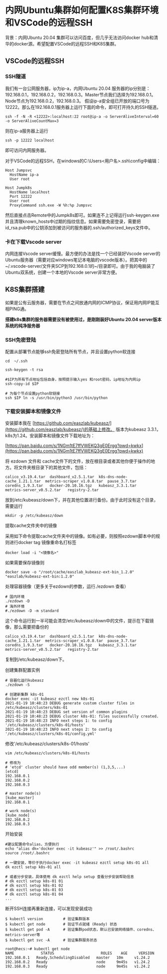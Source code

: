 # 内网Ubuntu集群如何配置K8S集群环境和VSCode的远程SSH

背景：内网Ubuntu 20.04 集群可以访问百度，但几乎无法访问docker hub和清华的docker源。希望配置VSCode的远程SSH和K8S集群。

## VSCode的远程SSH

### SSH隧道

我们有一台公网服务器，ip为ip-a，内网Ubuntu 20.04 服务器的ip分别是：192.168.0.1，192.168.0.2，192.168.0.3。Master节点我们选择为192.168.0.1。Node节点为192.168.0.2，192.168.0.3。
假设ip-a安全组已开放的端口号为12222。那么在192.168.0.1服务器上运行下面的命令，即可打开持久的SSH隧道。

```
ssh -f -N -R <12222>:localhost:22 root@ip-a -o ServerAliveInterval=60 -o ServerAliveCountMax=3
```

则在ip-a服务器上运行
```
ssh -p 12222 localhost
```

即可访问内网服务器。

对于VSCode的远程SSH，在windows的C:\Users\<用户名>\.ssh\config中编辑：

```
Host Jumpsvc
  HostName ip-a
  User root

Host Jumpk8s
  HostName localhost
  Port 12222
  User root
  ProxyCommand ssh.exe -W %h:%p Jumpsvc
```

然后直接点击Remote中的Jumpk8s即可。如果连不上记得运行ssh-keygen.exe并且清理known_hosts中过期的指纹信息。如果需要免密登录，需要把id_rsa.pub中的公钥添加到被访问的服务器的.ssh/authorized_keys文件中。

### 卡在下载Vscode server

内网连接Vscode server缓慢。最方便的办法是找一个已经装好Vscode server的Ubuntu服务器（需要对应windows笔记本电脑的vscode版本）。把其中的~/.vscode-server/文件夹SCP到192.168.0.1的~/目录即可。由于我的电脑装了Ubuntu双系统，创建一个本地的Vscode server非常方便。

## K8S集群搭建
如果是公有云服务器，需要在节点之间放通内网的ICMP协议，保证用内网IP能互相PING通。

**搭建k8s集群的服务器需要没有被使用过，是刚刚装好Ubuntu 20.04 server版本系统的纯净服务器**

### SSH免密登陆
配置从部署节点能够ssh免密登陆所有节点，并且设置python软连接

```
cd  ~/.ssh

ssh-keygen -t rsa

#$IP为所有节点地址包括自身，按照提示输入yes 和root密码，ip地址为内网ip
ssh-copy-id $IP 

# 为每个节点设置python软链接
ssh $IP ln -s /usr/bin/python3 /usr/bin/python
```

### 下载安装脚本和镜像文件

安装脚本我在 [https://github.com/easzlab/kubeasz/](https://github.com/easzlab/kubeasz/)的基础上修改。 版本为kubeasz 3.3.1，k8s为1.24。安装脚本和镜像文件下载地址为：

[https://pan.baidu.com/s/1NGm1tE7ffVWEKQ3gE0Ergg?pwd=kwkx](https://pan.baidu.com/s/1NGm1tE7ffVWEKQ3gE0Ergg?pwd=kwkx)

将 ezdown 文件和 cache文件下的文件，放在根目录或者其他你便于操作的地方。将文件夹根目录下的其他文件，包括：

```
calico_v3.19.4.tar  dashboard_v2.5.1.tar  k8s-dns-node-cache_1.21.1.tar  metrics-scraper_v1.0.8.tar  pause_3.7.tar
coredns_1.9.3.tar   docker-20.10.16.tgz   kubeasz_3.3.1.tar              metrics-server_v0.5.2.tar   registry-2.tar
```

放到/etc/kubeasz/down下，并在其他位置进行备份。由于此时没有这个目录，需要运行

```
mkdir -p /etc/kubeasz/down
```

提取cache文件夹中的镜像

采用如下命令提取cache文件夹中的镜像。如有必要，则按照ezdown脚本中的规则进行docker tag 镜像重命名打标签

```
docker load -i "<镜像名>"
```

如果需要保存镜像则

```
docker save -o "/root/cache/easzlab_kubeasz-ext-bin_1.2.0" "easzlab/kubeasz-ext-bin:1.2.0"
```

处理容器镜像（更多关于ezdown的参数，运行./ezdown 查看）

```
# 国内环境
./ezdown -D
# 海外环境
#./ezdown -D -m standard
```

这个命令运行到一半可能会清空/etc/kubeasz/down中的文件，提示在下载镜像，那么需要把备份的

```
calico_v3.19.4.tar  dashboard_v2.5.1.tar  k8s-dns-node-cache_1.21.1.tar  metrics-scraper_v1.0.8.tar  pause_3.7.tar
coredns_1.9.3.tar   docker-20.10.16.tgz   kubeasz_3.3.1.tar              metrics-server_v0.5.2.tar   registry-2.tar
```

复制到/etc/kubeasz/down下。

创建集群配置实例

```
# 容器化运行kubeasz
./ezdown -S

# 创建新集群 k8s-01
docker exec -it kubeasz ezctl new k8s-01
2021-01-19 10:48:23 DEBUG generate custom cluster files in /etc/kubeasz/clusters/k8s-01
2021-01-19 10:48:23 DEBUG set version of common plugins
2021-01-19 10:48:23 DEBUG cluster k8s-01: files successfully created.
2021-01-19 10:48:23 INFO next steps 1: to config '/etc/kubeasz/clusters/k8s-01/hosts'
2021-01-19 10:48:23 INFO next steps 2: to config '/etc/kubeasz/clusters/k8s-01/config.yml'
```

修改'/etc/kubeasz/clusters/k8s-01/hosts'

```
vim /etc/kubeasz/clusters/k8s-01/hosts

# 修改为
# 'etcd' cluster should have odd member(s) (1,3,5,...)
[etcd]
192.168.0.1
192.168.0.2
192.168.0.3

# master node(s)
[kube_master]
192.168.0.1

# work node(s)
[kube_node]
192.168.0.2
192.168.0.3

```

开始安装

```
#建议配置命令alias，方便执行
echo "alias dk='docker exec -it kubeasz'" >> /root/.bashrc
source /root/.bashrc

# 一键安装，等价于执行docker exec -it kubeasz ezctl setup k8s-01 all
dk ezctl setup k8s-01 all

# 或者分步安装，具体使用 dk ezctl help setup 查看分步安装帮助信息
# dk ezctl setup k8s-01 01
# dk ezctl setup k8s-01 02
# dk ezctl setup k8s-01 03
# dk ezctl setup k8s-01 04
...

```
断开SSH连接再重新连接，可以发现安装成功

```
$ kubectl version         # 验证集群版本     
$ kubectl get node        # 验证节点就绪 (Ready) 状态
$ kubectl get pod -A      # 验证集群pod状态，默认已安装网络插件、coredns、metrics-server等
$ kubectl get svc -A      # 验证集群服务状态
```

```
root@hecs:~# kubectl get node
NAME            STATUS                     ROLES    AGE     VERSION
192.168.0.1   Ready,SchedulingDisabled   master   10m     v1.24.2
192.168.0.2   Ready                      node     9m45s   v1.24.2
192.168.0.3   Ready                      node     9m45s   v1.24.2
```
